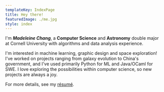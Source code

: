 ```yaml
---
templateKey: IndexPage
title: Hey there!
featuredImage: ./me.jpg
style: index
---
```


I'm **_Madeleine Chang_**, a **Computer Science** and **Astronomy** double major at Cornell University with algorithms and data analysis experience.

I'm interested in machine learning, graphic design and space exploration! I've worked on projects ranging from galaxy evolution to China's government, and I've used primarily Python for ML and Java/OCaml for SWE. I love exploring the possibilities within computer science, so new projects are always a joy.

<span class="secondary-text">

For more details, see my [ré­sumé](/about/cv).

</span>
